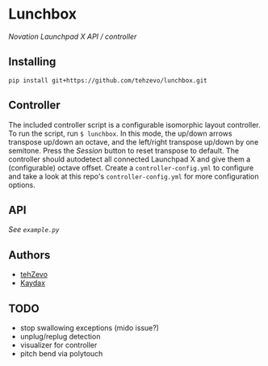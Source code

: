 # Lunchbox
*Novation Launchpad X API / controller*

## Installing
`pip install git+https://github.com/tehzevo/lunchbox.git`

## Controller
The included controller script is a configurable isomorphic layout controller. To run the script, run `$ lunchbox`.
In this mode, the up/down arrows transpose up/down an octave, and the left/right transpose up/down by one semitone.
Press the *Session* button to reset transpose to default.
The controller should autodetect all connected Launchpad X and give them a (configurable) octave offset.
Create a `controller-config.yml` to configure and take a look at this repo's `controller-config.yml` for more configuration options.

## API
*See `example.py`*

## Authors
* [tehZevo](https://github.com/tehZevo)
* [Kaydax](https://github.com/Kaydax)

## TODO
- stop swallowing exceptions (mido issue?)
- unplug/replug detection
- visualizer for controller
- pitch bend via polytouch